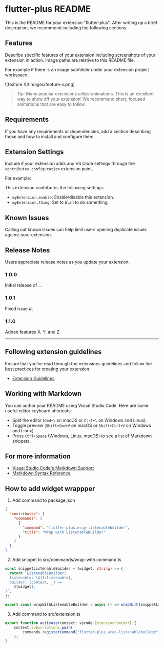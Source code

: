 # flutter-plus README

This is the README for your extension "flutter-plus". After writing up a brief description, we recommend including the following sections.

## Features

Describe specific features of your extension including screenshots of your extension in action. Image paths are relative to this README file.

For example if there is an image subfolder under your extension project workspace:

\!\[feature X\]\(images/feature-x.png\)

> Tip: Many popular extensions utilize animations. This is an excellent way to show off your extension! We recommend short, focused animations that are easy to follow.

## Requirements

If you have any requirements or dependencies, add a section describing those and how to install and configure them.

## Extension Settings

Include if your extension adds any VS Code settings through the `contributes.configuration` extension point.

For example:

This extension contributes the following settings:

* `myExtension.enable`: Enable/disable this extension.
* `myExtension.thing`: Set to `blah` to do something.

## Known Issues

Calling out known issues can help limit users opening duplicate issues against your extension.

## Release Notes

Users appreciate release notes as you update your extension.

### 1.0.0

Initial release of ...

### 1.0.1

Fixed issue #.

### 1.1.0

Added features X, Y, and Z.

---

## Following extension guidelines

Ensure that you've read through the extensions guidelines and follow the best practices for creating your extension.

* [Extension Guidelines](https://code.visualstudio.com/api/references/extension-guidelines)

## Working with Markdown

You can author your README using Visual Studio Code. Here are some useful editor keyboard shortcuts:

* Split the editor (`Cmd+\` on macOS or `Ctrl+\` on Windows and Linux).
* Toggle preview (`Shift+Cmd+V` on macOS or `Shift+Ctrl+V` on Windows and Linux).
* Press `Ctrl+Space` (Windows, Linux, macOS) to see a list of Markdown snippets.

## For more information

* [Visual Studio Code's Markdown Support](http://code.visualstudio.com/docs/languages/markdown)
* [Markdown Syntax Reference](https://help.github.com/articles/markdown-basics/)

## How to add widget wrappper

1. Add command to package.json
```json
{
  "contributes": {
    "commands": [
      {
        "command": "flutter-plus.wrap-listenablebuilder",
        "title": "Wrap with ListenableBuilder"
      }
    ]
  }
}
```

2. Add snippet to src/commands/wrap-with.command.ts
```ts
const snippetListenableBuilder = (widget: string) => {
  return `ListenableBuilder(
  listenable: \${1:listenable},
  builder: (context, _) =>
    ${widget},
)`;
};

export const wrapWithListenableBuilder = async () => wrapWith(snippetListenableBuilder);
```

3. Add command to src/extension.ts
```ts
export function activate(context: vscode.ExtensionContext) {
	context.subscriptions.push(
		commands.registerCommand("flutter-plus.wrap-listenablebuilder", wrapWithListenableBuilder),
	);
}
```
